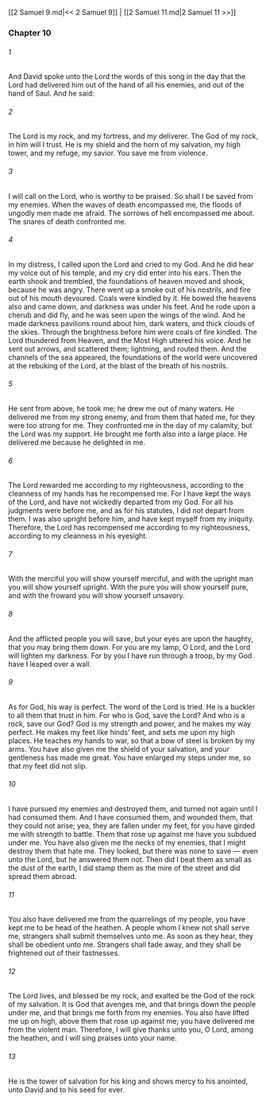 [[2 Samuel 9.md|<< 2 Samuel 9]]  |  [[2 Samuel 11.md|2 Samuel 11 >>]]

### Chapter 10
###### 1
And David spoke unto the Lord the words of this song in the day that the Lord had delivered him out of the hand of all his enemies, and out of the hand of Saul. And he said:

###### 2
The Lord is my rock, and my fortress, and my deliverer. The God of my rock, in him will I trust. He is my shield and the horn of my salvation, my high tower, and my refuge, my savior. You save me from violence.

###### 3
I will call on the Lord, who is worthy to be praised. So shall I be saved from my enemies. When the waves of death encompassed me, the floods of ungodly men made me afraid. The sorrows of hell encompassed me about. The snares of death confronted me.

###### 4
In my distress, I called upon the Lord and cried to my God. And he did hear my voice out of his temple, and my cry did enter into his ears. Then the earth shook and trembled, the foundations of heaven moved and shook, because he was angry. There went up a smoke out of his nostrils, and fire out of his mouth devoured. Coals were kindled by it. He bowed the heavens also and came down, and darkness was under his feet. And he rode upon a cherub and did fly, and he was seen upon the wings of the wind. And he made darkness pavilions round about him, dark waters, and thick clouds of the skies. Through the brightness before him were coals of fire kindled. The Lord thundered from Heaven, and the Most High uttered his voice. And he sent out arrows, and scattered them; lightning, and routed them. And the channels of the sea appeared, the foundations of the world were uncovered at the rebuking of the Lord, at the blast of the breath of his nostrils.

###### 5
He sent from above, he took me; he drew me out of many waters. He delivered me from my strong enemy, and from them that hated me, for they were too strong for me. They confronted me in the day of my calamity, but the Lord was my support. He brought me forth also into a large place. He delivered me because he delighted in me.

###### 6
The Lord rewarded me according to my righteousness, according to the cleanness of my hands has he recompensed me. For I have kept the ways of the Lord, and have not wickedly departed from my God. For all his judgments were before me, and as for his statutes, I did not depart from them. I was also upright before him, and have kept myself from my iniquity. Therefore, the Lord has recompensed me according to my righteousness, according to my cleanness in his eyesight.

###### 7
With the merciful you will show yourself merciful, and with the upright man you will show yourself upright. With the pure you will show yourself pure, and with the froward you will show yourself unsavory.

###### 8
And the afflicted people you will save, but your eyes are upon the haughty, that you may bring them down. For you are my lamp, O Lord, and the Lord will lighten my darkness. For by you I have run through a troop, by my God have I leaped over a wall.

###### 9
As for God, his way is perfect. The word of the Lord is tried. He is a buckler to all them that trust in him. For who is God, save the Lord? And who is a rock, save our God? God is my strength and power, and he makes my way perfect. He makes my feet like hinds’ feet, and sets me upon my high places. He teaches my hands to war, so that a bow of steel is broken by my arms. You have also given me the shield of your salvation, and your gentleness has made me great. You have enlarged my steps under me, so that my feet did not slip.

###### 10
I have pursued my enemies and destroyed them, and turned not again until I had consumed them. And I have consumed them, and wounded them, that they could not arise; yea, they are fallen under my feet, for you have girded me with strength to battle. Them that rose up against me have you subdued under me. You have also given me the necks of my enemies, that I might destroy them that hate me. They looked, but there was none to save — even unto the Lord, but he answered them not. Then did I beat them as small as the dust of the earth, I did stamp them as the mire of the street and did spread them abroad.

###### 11
You also have delivered me from the quarrelings of my people, you have kept me to be head of the heathen. A people whom I knew not shall serve me, strangers shall submit themselves unto me. As soon as they hear, they shall be obedient unto me. Strangers shall fade away, and they shall be frightened out of their fastnesses.

###### 12
The Lord lives, and blessed be my rock, and exalted be the God of the rock of my salvation. It is God that avenges me, and that brings down the people under me, and that brings me forth from my enemies. You also have lifted me up on high, above them that rose up against me; you have delivered me from the violent man. Therefore, I will give thanks unto you, O Lord, among the heathen, and I will sing praises unto your name.

###### 13
He is the tower of salvation for his king and shows mercy to his anointed, unto David and to his seed for ever.